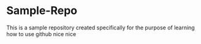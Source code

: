 # Sample-Repo
This is a sample repository created specifically for the purpose of learning how to use github
nice nice
